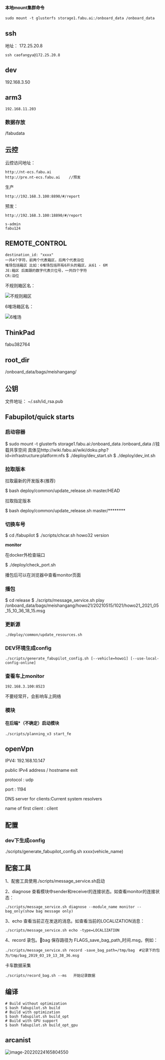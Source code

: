 #### 本地mount集群命令

```
sudo mount -t glusterfs storage1.fabu.ai:/onboard_data /onboard_data
```

## ssh 

地址： 172.25.20.8

````
ssh caofangyu@172.25.20.8
````

## dev

192.168.3.50	

## arm3

```
192.168.11.203
```



### 数据存放

/fabudata

## 云控

云控访问地址：

```
http://nt-ecs.fabu.ai
http://pre.nt-ecs.fabu.ai    //预发
```

生产

```
http://192.168.3.100:8890/#/report
```

预发：

```
http://192.168.3.100:18890/#/report
```

```
s-admin
fabu124
```

## REMOTE_CONTROL

```
destination_id: "xxxx"
一共4个字符，前两个代表箱区，后两个代表泊位
堆场包括箱区 比如：6堆场包括所有6开头的箱区，从61 - 6M
JE:箱区 后面跟的数字代表贝位号，一共四个字符
CR:泊位
```

不规则箱区名：

![不规则厢区](/home/caofangyu/me/shared_folders_with_win10/不规则厢区.png)

6堆场箱区名：

![6堆场](/home/caofangyu/me/shared_folders_with_win10/6堆场.png)

## ThinkPad

fabu382764

## root_dir

/onboard_data/bags/meishangang/

## 公钥

文件地址： ~/.ssh/id_rsa.pub



## Fabupilot/quick starts

### 启动容器

$ sudo mount -t glusterfs storage1.fabu.ai:/onboard_data /onboard_data //挂载共享空间 具体见http://wiki.fabu.ai/wiki/doku.php?id=infrastructure:platform:nfs
$ ./deploy/dev_start.sh
$ ./deploy/dev_int.sh

### 拉取版本

拉取最新的开发版本(推荐)

$ bash deploy/common/update_release.sh master/HEAD

拉取指定版本

$ bash deploy/common/update_release.sh master/********

### 切换车号

$ cd /fabupilot
$ ./scripts/chcar.sh howo32 version

__monitor__

在docker外检查端口

$ ./deploy/check_port.sh

播包后可以在浏览器中查看monitor页面

### 播包

$ cd release 
$ ./scripts/message_service.sh play /onboard_data/bags/meishangang/howo21/20210515/1021/howo21_2021_05_15_10_36_18_15.msg

### 更新源

```
./deploy/common/update_resources.sh 
```

### DEV环境生成config

```
./scripts/generate_fabupilot_config.sh [--vehicle=howo1] [--use-local-config-online]
```

### 查看车上monitor

```
192.168.3.100:8523
```

不要经常开，会影响车上网络

### 模块

#### 在后端*（不确定）启动模块

```
./scripts/planning_v3 start_fe
```



## openVpn

IPV4: 192.168.10.147

public IPv4 address / hostname exit

protocol : udp

port : 1194

DNS server for clients:Current system resolvers

name of first client : cilent 

## 配置

### dev下生成config

./scripts/generate_fabupilot_config.sh xxxx(vehicle_name)

## 配套工具

1、配套工具使用./scripts/message_service.sh启动

2、diagnose 查看模块中sender和receiver的连接状态。如查看monitor的连接状态：

```
./scripts/message_service.sh diagnose --module_name monitor --bag_only(show bag message only)
```

3、echo 查看当前正在发送的消息。如查看当前的LOCALIZATION消息：

```
./scripts/message_service.sh echo -type=LOCALIZATION
```

4、record 录包。bag 保存路径为 FLAGS_save_bag_path_时间.msg，例如：

```
./scripts/message_service.sh record -save_bag_path=/tmp/bag  #记录下的包为/tmp/bag_2019_03_19_13_38_36.msg
```

卡车数据采集

```
./scripts/record_bag.sh --ms   开始记录数据
```

## 编译

```
# Build without optimization
$ bash fabupilot.sh build
# Build with optimization
$ bash fabupilot.sh build_opt
# Build with GPU support
$ bash fabupilot.sh build_opt_gpu
```

## arcanist

![image-20220224165804550](/home/caofangyu/.config/Typora/typora-user-images/image-20220224165804550.png)

